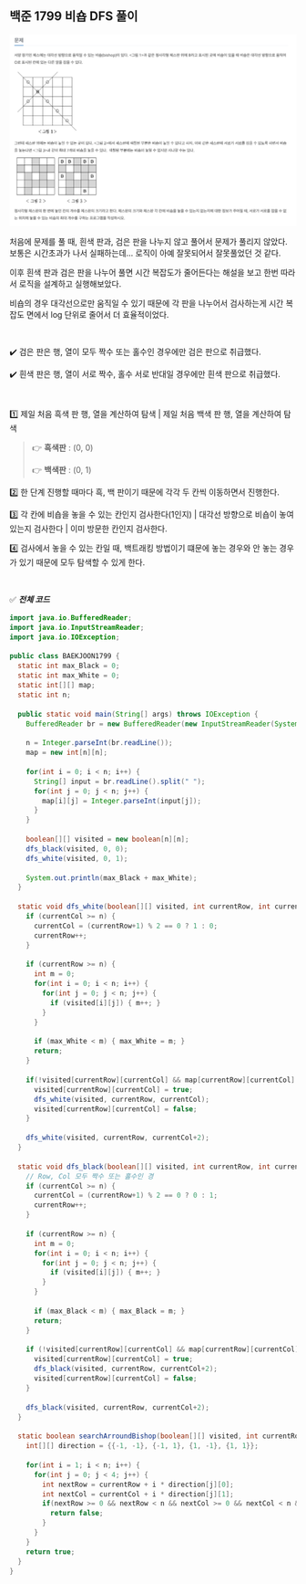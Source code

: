 ## 백준 1799 비숍 DFS 풀이

<img src="../../images/1799.png">

 처음에 문제를 풀 때, 흰색 판과, 검은 판을 나누지 않고 풀어서 문제가 풀리지 않았다. 보통은 시간초과가 나서 실패하는데... 로직이 아예 잘못되어서 잘못풀었던 것 같다.

 이후 흰색 판과 검은 판을 나누어 풀면 시간 복잡도가 줄어든다는 해설을 보고 한번 따라서 로직을 설계하고 실행해보았다.

 비숍의 경우 대각선으로만 움직일 수 있기 때문에 각 판을 나누어서 검사하는게 시간 복잡도 면에서 log 단위로 줄어서 더 효율적이었다.

<br>

✔️ 검은 판은 행, 열이 모두 짝수 또는 홀수인 경우에만 검은 판으로 취급했다.

✔️ 흰색 판은 행, 열이 서로 짝수, 홀수 서로 반대일 경우에만 흰색 판으로 취급했다.

<br>

1️⃣ 제일 처음 흑색 판 행, 열을 계산하여 탐색 | 제일 처음 백색 판 행, 열을 계산하여 탐색

> 👉 **흑색판** : (0, 0)
>
> 👉 **백색판** : (0, 1)

2️⃣ 한 단계 진행할 때마다 흑, 백 판이기 때문에 각각 두 칸씩 이동하면서 진행한다.

3️⃣ 각 칸에 비숍을 놓을 수 있는 칸인지 검사한다(1인지) | 대각선 방향으로 비숍이 놓여있는지 검사한다 | 이미 방문한 칸인지 검사한다.

4️⃣ 검사에서 놓을 수 있는 칸일 때, 백트래킹 방법이기 떄문에 놓는 경우와 안 놓는 경우가 있기 때문에 모두 탐색할 수 있게 한다.

<br>

✅ ***전체 코드***

```java
import java.io.BufferedReader;
import java.io.InputStreamReader;
import java.io.IOException;

public class BAEKJOON1799 {
  static int max_Black = 0;
  static int max_White = 0;
  static int[][] map;
  static int n;

  public static void main(String[] args) throws IOException {
    BufferedReader br = new BufferedReader(new InputStreamReader(System.in));

    n = Integer.parseInt(br.readLine());
    map = new int[n][n];

    for(int i = 0; i < n; i++) {
      String[] input = br.readLine().split(" ");
      for(int j = 0; j < n; j++) {
        map[i][j] = Integer.parseInt(input[j]);
      }
    }

    boolean[][] visited = new boolean[n][n];
    dfs_black(visited, 0, 0);
    dfs_white(visited, 0, 1);

    System.out.println(max_Black + max_White);
  }

  static void dfs_white(boolean[][] visited, int currentRow, int currentCol) {
    if (currentCol >= n) {
      currentCol = (currentRow+1) % 2 == 0 ? 1 : 0;
      currentRow++;
    }

    if (currentRow >= n) {
      int m = 0;
      for(int i = 0; i < n; i++) {
        for(int j = 0; j < n; j++) {
          if (visited[i][j]) { m++; }
        }
      }

      if (max_White < m) { max_White = m; }
      return;
    }

    if(!visited[currentRow][currentCol] && map[currentRow][currentCol] == 1 && searchArroundBishop(visited, currentRow, currentCol)) {
      visited[currentRow][currentCol] = true;
      dfs_white(visited, currentRow, currentCol);
      visited[currentRow][currentCol] = false;
    }

    dfs_white(visited, currentRow, currentCol+2);
  }

  static void dfs_black(boolean[][] visited, int currentRow, int currentCol) {
    // Row, Col 모두 짝수 또는 홀수인 경
    if (currentCol >= n) {
      currentCol = (currentRow+1) % 2 == 0 ? 0 : 1;
      currentRow++;
    }

    if (currentRow >= n) {
      int m = 0;
      for(int i = 0; i < n; i++) {
        for(int j = 0; j < n; j++) {
          if (visited[i][j]) { m++; }
        }
      }

      if (max_Black < m) { max_Black = m; }
      return;
    }

    if (!visited[currentRow][currentCol] && map[currentRow][currentCol] == 1 && searchArroundBishop(visited, currentRow, currentCol)) {
      visited[currentRow][currentCol] = true;
      dfs_black(visited, currentRow, currentCol+2);
      visited[currentRow][currentCol] = false;
    }

    dfs_black(visited, currentRow, currentCol+2);
  }

  static boolean searchArroundBishop(boolean[][] visited, int currentRow, int currentCol) {
    int[][] direction = {{-1, -1}, {-1, 1}, {1, -1}, {1, 1}};

    for(int i = 1; i < n; i++) {
      for(int j = 0; j < 4; j++) {
        int nextRow = currentRow + i * direction[j][0];
        int nextCol = currentCol + i * direction[j][1];
        if(nextRow >= 0 && nextRow < n && nextCol >= 0 && nextCol < n && visited[nextRow][nextCol]) {
          return false;
        }
      }
    }
    return true;
  }
}

```



